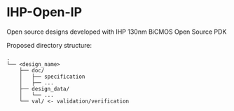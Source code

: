 # IHP-Open-IP
Open source designs developed with IHP 130nm BiCMOS Open Source PDK

Proposed directory structure:
```
.
└── <design_name>
    ├── doc/
    │   ├── specification
    │   ├── ...
    ├── design_data/
    │   └── ...
    └── val/ <- validation/verification
```
